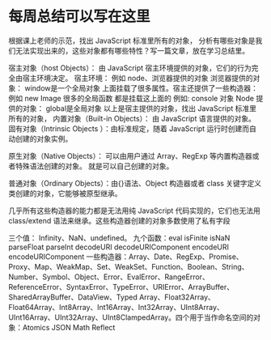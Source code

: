 # 每周总结可以写在这里
根据课上老师的示范，找出 JavaScript 标准里所有的对象，
分析有哪些对象是我们无法实现出来的，这些对象都有哪些特性？写一篇文章，放在学习总结里。

宿主对象（host Objects）：
  由 JavaScript 宿主环境提供的对象，它们的行为完全由宿主环境决定。
  宿主环境： 例如 node、浏览器提供的对象
  浏览器提供的对象：
    window是一个全局对象 上面挂载了很多属性。宿主还提供了一些构造器：例如 new Image
    很多的全局函数 都是挂载这上面的 例如: console 对象
  Node 提供的对象：
    global是全局对象
以上是宿主提供的对象，找出 JavaScript 标准里所有的对象，
内置对象（Built-in Objects）：
  由 JavaScript 语言提供的对象。
  固有对象（Intrinsic Objects ）：由标准规定，随着 JavaScript 运行时创建而自动创建的对象实例。

  原生对象（Native Objects）：
    可以由用户通过 Array、RegExp 等内置构造器或者特殊语法创建的对象。
    就是可以自己创建的对象。

  普通对象（Ordinary Objects）：由{}语法、Object 构造器或者 class 关键字定义类创建的对象，它能够被原型继承。

几乎所有这些构造器的能力都是无法用纯 JavaScript 代码实现的，它们也无法用 class/extend 语法来继承。这些构造器创建的对象多数使用了私有字段

三个值：
Infinity、NaN、undefined。
九个函数：eval isFinite isNaN parseFloat parseInt decodeURI decodeURIComponent encodeURI encodeURIComponent
一些构造器：Array、Date、RegExp、Promise、Proxy、Map、WeakMap、Set、WeakSet、Function、Boolean、String、Number、Symbol、Object、Error、EvalError、RangeError、ReferenceError、SyntaxError、TypeError、URIError、ArrayBuffer、SharedArrayBuffer、DataView、Typed Array、Float32Array、Float64Array、Int8Array、Int16Array、Int32Array、UInt8Array、UInt16Array、UInt32Array、UInt8ClampedArray。四个用于当作命名空间的对象：Atomics JSON Math Reflect
